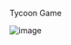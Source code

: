 Tycoon Game

![image](https://github.com/user-attachments/assets/aee54590-bd64-4c0c-acb8-302f0524a2c8)
